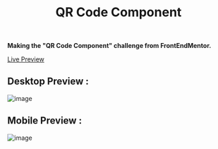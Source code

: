 <div align='center'><h1>QR Code Component</h1>
</div>
<br>

**Making the "QR Code Component" challenge from FrontEndMentor.**

<div align='left'><a href="https://chernyyworks.github.io/qr-code-component/">Live Preview</a>
</div>

## Desktop Preview :
![image](https://user-images.githubusercontent.com/92865037/226449839-692c6e2a-1558-4585-bcf8-d916390f0ef4.png)

## Mobile Preview :
![image](https://user-images.githubusercontent.com/92865037/226454708-9e7e6d7d-8548-44d3-980c-6da8e0dbee2b.png)
